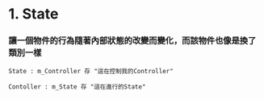 # 1. State

### 讓一個物件的行為隨著內部狀態的改變而變化，而該物件也像是換了類別一樣

    State : m_Controller 存 "這在控制我的Controller"

    Contoller : m_State 存 "這在進行的State"